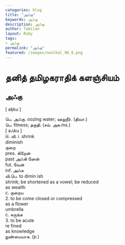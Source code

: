 ```yaml
---  
categories: blog  
title: "அஃகு"
keywords: அஃகு  
description: அஃகு
author: Tamilan  
layout: Ruby  
tags:     
- அஃகு
permalink: "அஃகு"  
featured: /images/noolkal_96_6.png  
--- 
```

# தனித் தமிழகராதிக் களஞ்சியம்
## அஃகு

[ aḵku ]  
  
பெ. அஃகு. oozing water; ஊறுநீர். (திவா.)  
பெ. fitness; தகுதி. (சம். அக.ms.)  
[ aஃku ]  
iii. வி. i. shrink  
diminish  
குறை  
pres. கிறேன்  
past அஃகி னேன்  
fut. வேன்  
inf. அஃக  
வி.பெ. to dimin ish  
shrink; be shortened as a vowel; be reduced  
as wealth  
c. குறைய  
2. to be come closed or compressed  
as a flower  
umbrella  
c. சுருங்க  
3. to be acute  
re fined  
as knowledge  
நுண்மையாக. (p.)